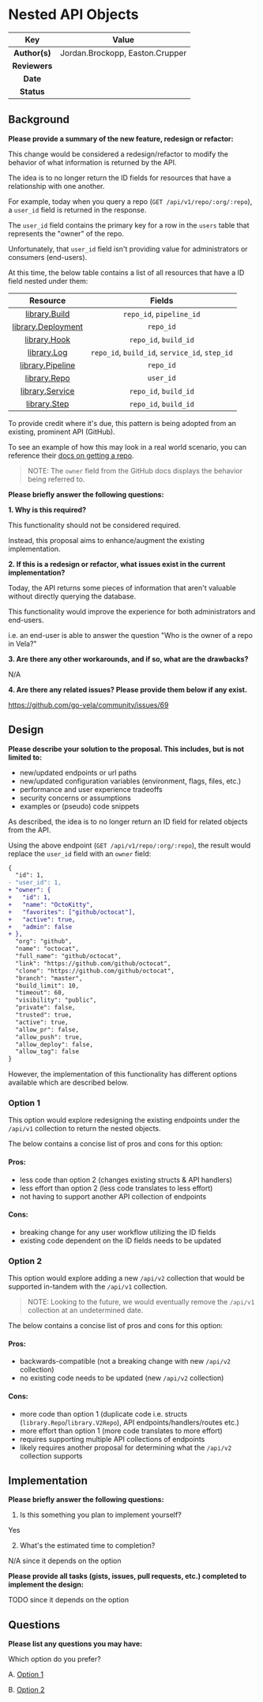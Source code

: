 # Nested API Objects

<!--
The name of this markdown file should:

1. Short and contain no more then 30 characters

2. Contain the date of submission in MM-DD format

3. Clearly state what the proposal is being submitted for
-->

| Key           | Value |
| :-----------: | :---: |
| **Author(s)** | Jordan.Brockopp, Easton.Crupper |
| **Reviewers** |       |
| **Date**      |       |
| **Status**    |       |

<!--
If you're already working with someone, please add them to the proper author/reviewer category.

If not, please leave the reviewer category empty and someone from the Vela team will assign it to themself.

Here is a brief explanation of the different proposal statuses:

1. Reviewed: The proposal is currently under review or has been reviewed.

2. Accepted: The proposal has been accepted and is ready for implementation.

3. In Progress: An accepted proposal is being implemented by actual work.

NOTE: The design is subject to change during this phase.

4. Cancelled: While or before implementation the proposal was cancelled.

NOTE: This can happen for a multitude of reasons.

5. Complete: This feature/change is implemented.
-->

## Background

<!--
This section is intended to describe the new feature, redesign or refactor.
-->

**Please provide a summary of the new feature, redesign or refactor:**

This change would be considered a redesign/refactor to modify the behavior of what information is returned by the API.

The idea is to no longer return the ID fields for resources that have a relationship with one another.

For example, today when you query a repo (`GET /api/v1/repo/:org/:repo`), a `user_id` field is returned in the response.

The `user_id` field contains the primary key for a row in the `users` table that represents the "owner" of the repo.

Unfortunately, that `user_id` field isn't providing value for administrators or consumers (end-users).

At this time, the below table contains a list of all resources that have a ID field nested under them:

| Resource           | Fields |
| :-----------: | :---: |
| [library.Build](https://github.com/go-vela/types/blob/master/library/build.go#L16-L51) | `repo_id`, `pipeline_id` |
| [library.Deployment](https://github.com/go-vela/types/blob/master/library/deployment.go#L13-L28) | `repo_id`       |
| [library.Hook](https://github.com/go-vela/types/blob/master/library/hook.go#L11-L29) | `repo_id`, `build_id` |
| [library.Log](https://github.com/go-vela/types/blob/master/library/log.go#L14-L25) | `repo_id`, `build_id`, `service_id`, `step_id` |
| [library.Pipeline](https://github.com/go-vela/types/blob/master/library/pipeline.go#L11-L31) | `repo_id` |
| [library.Repo](https://github.com/go-vela/types/blob/master/library/repo.go#L11-L38) | `user_id` |
| [library.Service](https://github.com/go-vela/types/blob/master/library/service.go#L16-L35) | `repo_id`, `build_id` |
| [library.Step](https://github.com/go-vela/types/blob/master/library/step.go#L16-L36) | `repo_id`, `build_id` |

To provide credit where it's due, this pattern is being adopted from an existing, prominent API (GitHub).

To see an example of how this may look in a real world scenario, you can reference their [docs on getting a repo](https://docs.github.com/en/rest/repos/repos#get-a-repository).

> NOTE: The `owner` field from the GitHub docs displays the behavior being referred to.

<!--
Provide your description here.
-->

**Please briefly answer the following questions:**

**1. Why is this required?**

<!-- Answer here -->

This functionality should not be considered required.

Instead, this proposal aims to enhance/augment the existing implementation.

**2. If this is a redesign or refactor, what issues exist in the current implementation?**

<!-- Answer here -->

Today, the API returns some pieces of information that aren't valuable without directly querying the database.

This functionality would improve the experience for both administrators and end-users.

i.e. an end-user is able to answer the question "Who is the owner of a repo in Vela?"

**3. Are there any other workarounds, and if so, what are the drawbacks?**

<!-- Answer here -->

N/A

**4. Are there any related issues? Please provide them below if any exist.**

<!-- Answer here -->

https://github.com/go-vela/community/issues/69

## Design

<!--
This section is intended to explain the solution design for the proposal.

NOTE: If there are no current plans for a solution, please leave this section blank.
-->

**Please describe your solution to the proposal. This includes, but is not limited to:**

* new/updated endpoints or url paths
* new/updated configuration variables (environment, flags, files, etc.)
* performance and user experience tradeoffs
* security concerns or assumptions
* examples or (pseudo) code snippets

<!-- Answer here -->

As described, the idea is to no longer return an ID field for related objects from the API.

Using the above endpoint (`GET /api/v1/repo/:org/:repo`), the result would replace the `user_id` field with an `owner` field:

```diff
{
  "id": 1,
- "user_id": 1,
+ "owner": {
+   "id": 1,
+   "name": "OctoKitty",
+   "favorites": ["github/octocat"],
+   "active": true,
+   "admin": false
+ },
  "org": "github",
  "name": "octocat",
  "full_name": "github/octocat",
  "link": "https://github.com/github/octocat",
  "clone": "https://github.com/github/octocat",
  "branch": "master",
  "build_limit": 10,
  "timeout": 60,
  "visibility": "public",
  "private": false,
  "trusted": true,
  "active": true,
  "allow_pr": false,
  "allow_push": true,
  "allow_deploy": false,
  "allow_tag": false
}
```

However, the implementation of this functionality has different options available which are described below.

### Option 1

This option would explore redesigning the existing endpoints under the `/api/v1` collection to return the nested objects.

The below contains a concise list of pros and cons for this option:

#### Pros:

* less code than option 2 (changes existing structs & API handlers)
* less effort than option 2 (less code translates to less effort)
* not having to support another API collection of endpoints

#### Cons:

* breaking change for any user workflow utilizing the ID fields
* existing code dependent on the ID fields needs to be updated

### Option 2

This option would explore adding a new `/api/v2` collection that would be supported in-tandem with the `/api/v1` collection.

> NOTE: Looking to the future, we would eventually remove the `/api/v1` collection at an undetermined date.

The below contains a concise list of pros and cons for this option:

#### Pros:

* backwards-compatible (not a breaking change with new `/api/v2` collection)
* no existing code needs to be updated (new `/api/v2` collection)

#### Cons:

* more code than option 1 (duplicate code i.e. structs (`library.Repo`/`library.V2Repo`), API endpoints/handlers/routes etc.)
* more effort than option 1 (more code translates to more effort)
* requires supporting multiple API collections of endpoints
* likely requires another proposal for determining what the `/api/v2` collection supports

## Implementation

<!--
This section is intended to explain how the solution will be implemented for the proposal.

NOTE: If there are no current plans for implementation, please leave this section blank.
-->

**Please briefly answer the following questions:**

1. Is this something you plan to implement yourself?

<!-- Answer here -->

Yes

2. What's the estimated time to completion?

<!-- Answer here -->

N/A since it depends on the option

**Please provide all tasks (gists, issues, pull requests, etc.) completed to implement the design:**

<!-- Answer here -->

TODO since it depends on the option

## Questions

**Please list any questions you may have:**

<!-- Answer here -->

Which option do you prefer?

A. [Option 1](#option-1)

B. [Option 2](#option-2)
